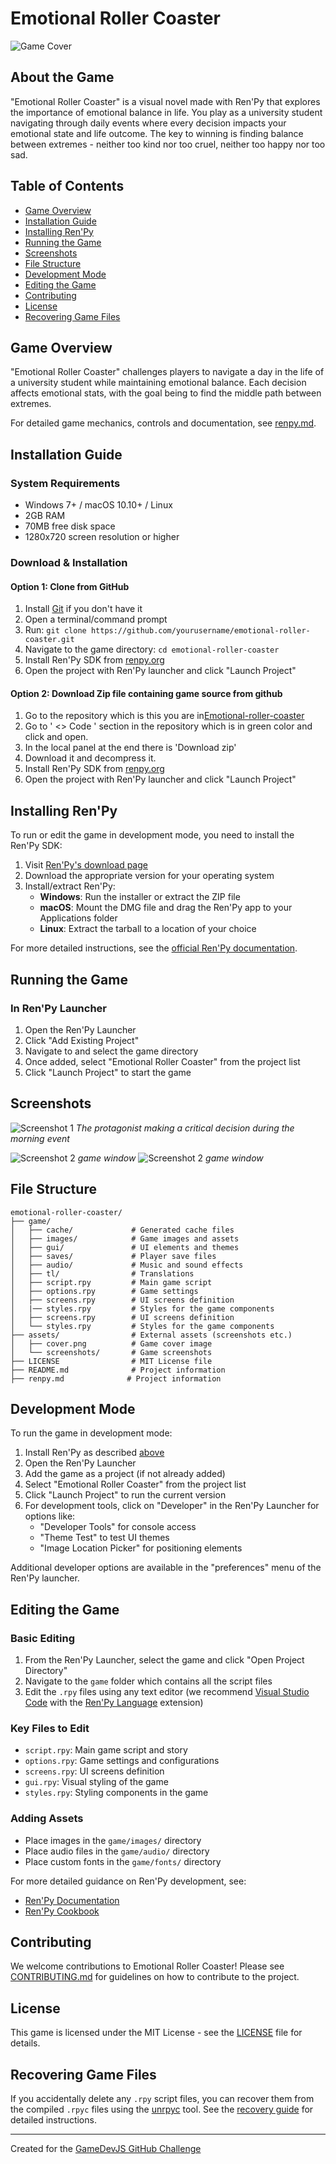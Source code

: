 # Emotional Roller Coaster

![Game Cover](assets/EmotionalRollerCoaster.png)

## About the Game

"Emotional Roller Coaster" is a visual novel made with Ren'Py that explores the importance of emotional balance in life. You play as a university student navigating through daily events where every decision impacts your emotional state and life outcome. The key to winning is finding balance between extremes - neither too kind nor too cruel, neither too happy nor too sad.

## Table of Contents

- [Game Overview](#game-overview)
- [Installation Guide](#installation)
- [Installing Ren'Py](#installing-renpy)
- [Running the Game](#running-the-game)
- [Screenshots](#screenshots)
- [File Structure](#file-structure)
- [Development Mode](#development-mode)
- [Editing the Game](#editing-the-game)
- [Contributing](#contributing)
- [License](#license)
- [Recovering Game Files](#recovering-game-files)

## Game Overview

"Emotional Roller Coaster" challenges players to navigate a day in the life of a university student while maintaining emotional balance. Each decision affects emotional stats, with the goal being to find the middle path between extremes.

For detailed game mechanics, controls and documentation, see [renpy.md](renpy.md).

## Installation Guide

### System Requirements

- Windows 7+ / macOS 10.10+ / Linux
- 2GB RAM
- 70MB free disk space
- 1280x720 screen resolution or higher

### Download & Installation

<!-- #### Option 1: Direct Download
1. Download the game package from [releases page](https://github.com/yourusername/emotional-roller-coaster/releases)
2. Extract the ZIP file to your preferred location
3. Run the appropriate file for your system:
   - Windows: `EmotionalRollerCoaster.exe`
   - macOS: `EmotionalRollerCoaster.app`
   - Linux: `EmotionalRollerCoaster.sh`
 -->
#### Option 1: Clone from GitHub
1. Install [Git](https://git-scm.com/downloads) if you don't have it
2. Open a terminal/command prompt
3. Run: `git clone https://github.com/yourusername/emotional-roller-coaster.git`
4. Navigate to the game directory: `cd emotional-roller-coaster`
5. Install Ren'Py SDK from [renpy.org](https://www.renpy.org/latest.html)
6. Open the project with Ren'Py launcher and click "Launch Project"

#### Option 2: Download Zip file containing game source from github

1. Go to the repository which is this you are in[Emotional-roller-coaster](https://github.com/Mavros-Lykos/Emotional-Roller-Coaster-gamedevjs-2025)
2. Go to ' <> Code ' section in the repository which is in green color and click and open. 
3. In the local panel at the end there is 'Download zip'
4. Download it and decompress it.
5. Install Ren'Py SDK from [renpy.org](https://www.renpy.org/latest.html)
6. Open the project with Ren'Py launcher and click "Launch Project"


## Installing Ren'Py

To run or edit the game in development mode, you need to install the Ren'Py SDK:

1. Visit [Ren'Py's download page](https://www.renpy.org/latest.html)
2. Download the appropriate version for your operating system
3. Install/extract Ren'Py:
   - **Windows**: Run the installer or extract the ZIP file
   - **macOS**: Mount the DMG file and drag the Ren'Py app to your Applications folder
   - **Linux**: Extract the tarball to a location of your choice

For more detailed instructions, see the [official Ren'Py documentation](https://www.renpy.org/doc/html/quickstart.html).

## Running the Game

<!-- ### Release Version

Simply double-click the executable file for your platform:
- Windows: `EmotionalRollerCoaster.exe`
- macOS: `EmotionalRollerCoaster.app`
- Linux: `EmotionalRollerCoaster.sh` -->

### In Ren'Py Launcher

1. Open the Ren'Py Launcher
2. Click "Add Existing Project"
3. Navigate to and select the game directory
4. Once added, select "Emotional Roller Coaster" from the project list
5. Click "Launch Project" to start the game

## Screenshots

![Screenshot 1](assets/screenshots/choice.png)
*The protagonist making a critical decision during the morning event*

![Screenshot 2](assets/screenshots/home.png)
*game window*
![Screenshot 2](assets/screenshots/howToPlay.png)
*game window*


## File Structure

```
emotional-roller-coaster/
├── game/
│   ├── cache/             # Generated cache files
│   ├── images/            # Game images and assets
│   ├── gui/               # UI elements and themes
│   ├── saves/             # Player save files
│   ├── audio/             # Music and sound effects
│   ├── tl/                # Translations
│   ├── script.rpy         # Main game script
│   ├── options.rpy        # Game settings
│   ├── screens.rpy        # UI screens definition
│   |── styles.rpy         # Styles for the game components
│   ├── screens.rpy        # UI screens definition
│   └── styles.rpy         # Styles for the game components
├── assets/                # External assets (screenshots etc.)
│   ├── cover.png          # Game cover image
│   └── screenshots/       # Game screenshots
├── LICENSE                # MIT License file
├── README.md              # Project information
├── renpy.md              # Project information

```

## Development Mode

To run the game in development mode:

1. Install Ren'Py as described [above](#installing-renpy)
2. Open the Ren'Py Launcher
3. Add the game as a project (if not already added)
4. Select "Emotional Roller Coaster" from the project list
5. Click "Launch Project" to run the current version
6. For development tools, click on "Developer" in the Ren'Py Launcher for options like:
   - "Developer Tools" for console access
   - "Theme Test" to test UI themes
   - "Image Location Picker" for positioning elements

Additional developer options are available in the "preferences" menu of the Ren'Py launcher.

## Editing the Game

### Basic Editing

1. From the Ren'Py Launcher, select the game and click "Open Project Directory"
2. Navigate to the `game` folder which contains all the script files
3. Edit the `.rpy` files using any text editor (we recommend [Visual Studio Code](https://code.visualstudio.com/) with the [Ren'Py Language](https://marketplace.visualstudio.com/items?itemName=LuqueDaniel.languague-renpy) extension)

### Key Files to Edit

- `script.rpy`: Main game script and story
- `options.rpy`: Game settings and configurations
- `screens.rpy`: UI screens definition
- `gui.rpy`: Visual styling of the game
- `styles.rpy`: Styling components in the game


### Adding Assets

- Place images in the `game/images/` directory
- Place audio files in the `game/audio/` directory
- Place custom fonts in the `game/fonts/` directory

For more detailed guidance on Ren'Py development, see:
- [Ren'Py Documentation](https://www.renpy.org/doc/html/)
- [Ren'Py Cookbook](https://lemmasoft.renai.us/forums/viewforum.php?f=51)

## Contributing

We welcome contributions to Emotional Roller Coaster! Please see [CONTRIBUTING.md](CONTRIBUTING.md) for guidelines on how to contribute to the project.


## License

This game is licensed under the MIT License - see the [LICENSE](LICENSE.md) file for details.

## Recovering Game Files

If you accidentally delete any `.rpy` script files, you can recover them from the compiled `.rpyc` files using the [unrpyc](https://github.com/CensoredUsername/unrpyc) tool. See the [recovery guide](renpy.md#recovering-deleted-rpy-files) for detailed instructions.

---

Created for the [GameDevJS GitHub Challenge](https://gamedevjs.com/challenge/)